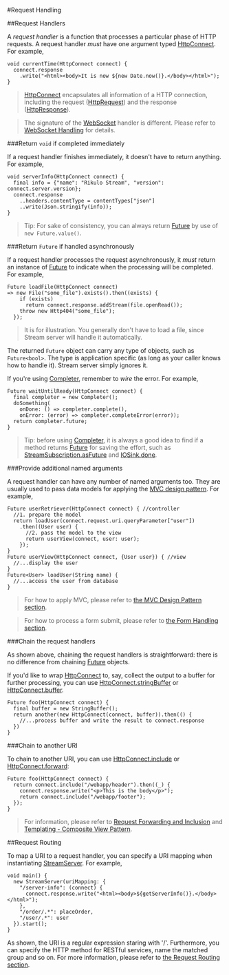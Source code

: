 #Request Handling

##Request Handlers

A *request handler* is a function that processes a particular phase of HTTP requests. A request handler *must* have one argument typed [HttpConnect](api:stream). For example,

    void currentTime(HttpConnect connect) {
      connect.response
        .write("<html><body>It is now ${new Date.now()}.</body></html>");
    }

> [HttpConnect](api:stream) encapsulates all information of a HTTP connection, including the request ([HttpRequest](dart:io)) and the response ([HttpResponse](dart:io)).

> The signature of the [WebSocket](http://en.wikipedia.org/wiki/WebSocket) handler is different. Please refer to [WebSocket Handling](WebSocket_Handling.md) for details.

###Return `void` if completed immediately

If a request handler finishes immediately, it doesn't have to return anything. For example,

    void serverInfo(HttpConnect connect) {
      final info = {"name": "Rikulo Stream", "version": connect.server.version};
      connect.response
        ..headers.contentType = contentTypes["json"]
        ..write(Json.stringify(info));
    }

> Tip: For sake of consistency, you can always return [Future](dart:async) by use of `new Future.value()`.

###Return `Future` if handled asynchronously

If a request handler processes the request asynchronously, it *must* return an instance of [Future](dart:async) to indicate when the processing will be completed. For example,

    Future loadFile(HttpConnect connect)
    => new File("some_file").exists().then((exists) {
        if (exists)
          return connect.response.addStream(file.openRead());
        throw new Http404("some_file");
      });

> It is for illustration. You generally don't have to load a file, since Stream server will handle it automatically.

The returned `Future` object can carry any type of objects, such as `Future<bool>`. The type is application specific (as long as your caller knows how to handle it). Stream server simply ignores it.

If you're using [Completer](dart:async), remember to *wire* the error. For example,

    Future waitUntilReady(HttpConnect connect) {
      final completer = new Completer();
      doSomething(
        onDone: () => completer.complete(),
        onError: (error) => completer.completeError(error));
      return completer.future;
    }

> Tip: before using [Completer](dart:async), it is always a good idea to find if a method returns [Future](dart:async) for saving the effort, such as [StreamSubscription.asFuture](dart:async) and [IOSink.done](dart:io).

###Provide additional named arguments

A request handler can have any number of named arguments too. They are usually used to pass data models for applying the [MVC design pattern](MVC_Design_Pattern.md). For example,

    Future userRetriever(HttpConnect connect) { //controller
      //1. prepare the model
      return loadUser(connect.request.uri.queryParameter["user"])
        .then((User user) {
          //2. pass the model to the view
          return userView(connect, user: user);
        });
    }
    Future userView(HttpConnect connect, {User user}) { //view
      //...display the user
    }
    Future<User> loadUser(String name) {
      //...access the user from database
    }

> For how to apply MVC, please refer to [the MVC Design Pattern section](MVC_Design_Pattern.md).

> For how to process a form submit, please refer to [the Form Handling section](Form_Handling.md).

###Chain the request handlers

As shown above, chaining the request handlers is straightforward: there is no difference from chaining [Future](dart:async) objects.

If you'd like to wrap [HttpConnect](api:stream) to, say, collect the output to a buffer for further processing, you can use [HttpConnect.stringBuffer](api:stream) or [HttpConnect.buffer](api:stream).

    Future foo(HttpConnect connect) {
      final buffer = new StringBuffer();
      return another(new HttpConnect(connect, buffer)).then(() {
        //...process buffer and write the result to connect.response
      })
    }

###Chain to another URI

To chain to another URI, you can use [HttpConnect.include](api:stream) or [HttpConnect.forward](api:stream):

    Future foo(HttpConnect connect) {
      return connect.include("/webapp/header").then((_) {
        connect.response.write("<p>This is the body</p>");
        return connect.include("/webapp/footer");
      });
    }

> For information, please refer to [Request Forwarding and Inclusion](Request_Forwarding_and_Inclusion.md) and [Templating - Composite View Pattern](../RSP/Fundamentals/Templating-_Composite_View_Pattern.md).

##Request Routing

To map a URI to a request handler, you can specify a URI mapping when instantiating [StreamServer](api:stream). For example,

    void main() {
      new StreamServer(uriMapping: {
        "/server-info": (connect) {
          connect.response.write("<html><body>${getServerInfo()}.</body></html>");
        },
        "/order/.*": placeOrder,
        "/user/.*": user
      }).start();
    }

As shown, the URI is a regular expression staring with '/'. Furthermore, you can specify the HTTP method for RESTful services, name the matched group and so on. For more information, please refer to [the Request Routing section](Request_Routing.md).
